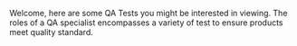 Welcome, here are some QA Tests you might be interested in viewing. The roles of a QA specialist encompasses a variety of test to ensure products meet quality standard.
